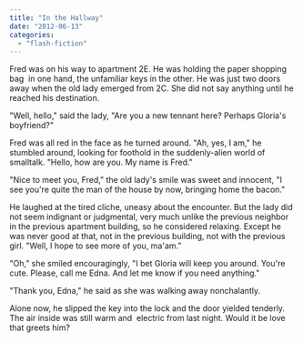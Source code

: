 ```yaml
---
title: "In the Hallway"
date: "2012-06-13"
categories: 
  - "flash-fiction"
---
```


Fred was on his way to apartment 2E. He was holding the paper shopping bag  in one hand, the unfamiliar keys in the other. He was just two doors away when the old lady emerged from 2C. She did not say anything until he reached his destination.

"Well, hello," said the lady, "Are you a new tennant here? Perhaps Gloria's boyfriend?"

Fred was all red in the face as he turned around. "Ah, yes, I am," he stumbled around, looking for foothold in the suddenly-alien world of smalltalk. "Hello, how are you. My name is Fred."

"Nice to meet you, Fred," the old lady's smile was sweet and innocent, "I see you're quite the man of the house by now, bringing home the bacon."

He laughed at the tired cliche, uneasy about the encounter. But the lady did not seem indignant or judgmental, very much unlike the previous neighbor in the previous apartment building, so he considered relaxing. Except he was never good at that, not in the previous building, not with the previous girl. "Well, I hope to see more of you, ma'am."

"Oh," she smiled encouragingly, "I bet Gloria will keep you around. You're cute. Please, call me Edna. And let me know if you need anything."

"Thank you, Edna," he said as she was walking away nonchalantly.

Alone now, he slipped the key into the lock and the door yielded tenderly. The air inside was still warm and  electric from last night. Would it be love that greets him?
